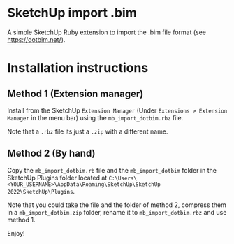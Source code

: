 # SketchUp import .bim
A simple SketchUp Ruby extension to import the .bim file format (see https://dotbim.net/).

# Installation instructions

## Method 1 (Extension manager)
Install from the SketchUp `Extension Manager` (Under `Extensions > Extension Manager` in the menu bar) using the `mb_import_dotbim.rbz` file.

Note that a `.rbz` file its just a `.zip` with a different name.

## Method 2 (By hand)
Copy the `mb_import_dotbim.rb` file and the `mb_import_dotbim` folder in the SketchUp Plugins folder located at `C:\Users\<YOUR_USERNAME>\AppData\Roaming\SketchUp\SketchUp 2022\SketchUp\Plugins`.

Note that you could take the file and the folder of method 2, compress them in a `mb_import_dotbim.zip` folder, rename it to `mb_import_dotbim.rbz` and use method 1.

Enjoy!
